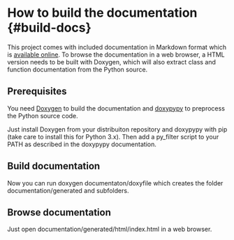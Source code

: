 # How to build the documentation  {#build-docs}

This project comes with included documentation in Markdown format which is [available online](http://qosvn.physik.uni-ulm.de/qudi-docs).
To browse the documentation in a web browser, a HTML version needs to be built with Doxygen,
which will also extract class and function documentation from the Python source.

## Prerequisites
You need [Doxygen](http://stack.nl/~dimitri/doxygen) to build the documentation
and [doxypypy](https://github.com/Feneric/doxypypy) to preprocess the Python source code.

Just install Doxygen from your distribuiton repository and doxypypy with pip (take care to install this for Python 3.x).
Then add a py_filter script to your PATH as described in the doxypypy documentation.

## Build documentation 

Now you can run doxygen documentaton/doxyfile which creates the folder documentation/generated and subfolders.

## Browse documentation

Just open documentation/generated/html/index.html in a web browser.

